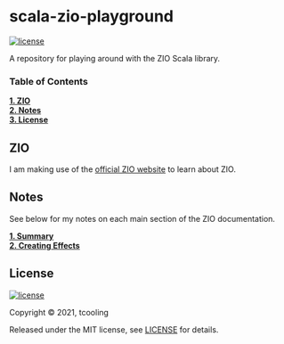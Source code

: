 # scala-zio-playground

[![license](https://img.shields.io/github/license/mashape/apistatus.svg)](./LICENSE)

A repository for playing around with the ZIO Scala library.

### Table of Contents
**[1. ZIO](#zio)**<br>
**[2. Notes](#notes)**<br>
**[3. License](#license)**<br>

## ZIO

I am making use of the [official ZIO website](https://zio.dev/docs/overview/overview_index) to learn about ZIO.

## Notes

See below for my notes on each main section of the ZIO documentation.

**[1. Summary](./src/main/scala/com/tcooling/notes/Summary.scala)**<br>
**[2. Creating Effects](./src/main/scala/com/tcooling/notes/CreatingEffects.scala)**<br>

## License

[![license](https://img.shields.io/github/license/mashape/apistatus.svg)](./LICENSE)

Copyright ©‎ 2021, tcooling

Released under the MIT license, see [LICENSE](./LICENSE) for details.
